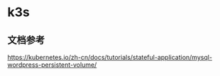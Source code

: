 # k3s

## 文档参考
https://kubernetes.io/zh-cn/docs/tutorials/stateful-application/mysql-wordpress-persistent-volume/
